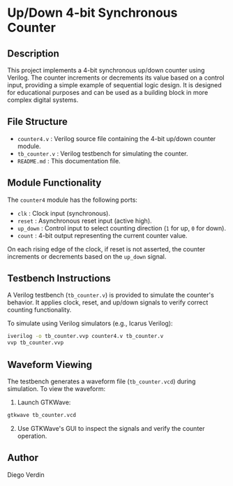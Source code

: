 # Up/Down 4-bit Synchronous Counter

## Description
This project implements a 4-bit synchronous up/down counter using Verilog. The counter increments or decrements its value based on a control input, providing a simple example of sequential logic design. It is designed for educational purposes and can be used as a building block in more complex digital systems.

## File Structure
- `counter4.v` : Verilog source file containing the 4-bit up/down counter module.
- `tb_counter.v` : Verilog testbench for simulating the counter.
- `README.md` : This documentation file.

## Module Functionality
The `counter4` module has the following ports:
- `clk` : Clock input (synchronous).
- `reset` : Asynchronous reset input (active high).
- `up_down` : Control input to select counting direction (`1` for up, `0` for down).
- `count` : 4-bit output representing the current counter value.

On each rising edge of the clock, if reset is not asserted, the counter increments or decrements based on the `up_down` signal.

## Testbench Instructions
A Verilog testbench (`tb_counter.v`) is provided to simulate the counter's behavior. It applies clock, reset, and up/down signals to verify correct counting functionality.

To simulate using Verilog simulators (e.g., Icarus Verilog):
```bash
iverilog -o tb_counter.vvp counter4.v tb_counter.v
vvp tb_counter.vvp
```


## Waveform Viewing
The testbench generates a waveform file (`tb_counter.vcd`) during simulation. To view the waveform:

1. Launch GTKWave:
```bash
gtkwave tb_counter.vcd
```

2. Use GTKWave's GUI to inspect the signals and verify the counter operation.

## Author
Diego Verdin  
